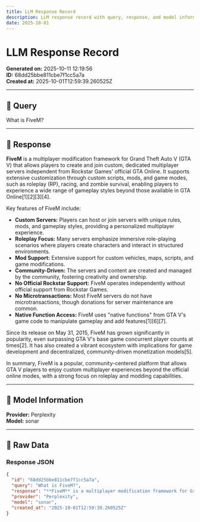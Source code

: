 ```yaml
---
title: LLM Response Record
description: LLM response record with query, response, and model information
date: 2025-10-01
---
```


# LLM Response Record

**Generated on:** 2025-10-11 12:19:56  
**ID:** 68dd25bbe811cbe7f1cc5a7a  
**Created at:** 2025-10-01T12:59:39.260525Z

---

## 🤖 Query

What is FiveM?

---

## 💬 Response

**FiveM** is a multiplayer modification framework for Grand Theft Auto V (GTA V) that allows players to create and join custom, dedicated multiplayer servers independent from Rockstar Games' official GTA Online. It supports extensive customization through custom scripts, mods, and game modes, such as roleplay (RP), racing, and zombie survival, enabling players to experience a wide range of gameplay styles beyond those available in GTA Online[1][2][3][4].

Key features of FiveM include:

- **Custom Servers:** Players can host or join servers with unique rules, mods, and gameplay styles, providing a personalized multiplayer experience.
- **Roleplay Focus:** Many servers emphasize immersive role-playing scenarios where players create characters and interact in structured environments.
- **Mod Support:** Extensive support for custom vehicles, maps, scripts, and game modifications.
- **Community-Driven:** The servers and content are created and managed by the community, fostering creativity and ownership.
- **No Official Rockstar Support:** FiveM operates independently without official support from Rockstar Games.
- **No Microtransactions:** Most FiveM servers do not have microtransactions, though donations for server maintenance are common.
- **Native Function Access:** FiveM uses "native functions" from GTA V's game code to manipulate gameplay and add features[1][6][7].

Since its release on May 31, 2015, FiveM has grown significantly in popularity, even surpassing GTA V's base game concurrent player counts at times[2]. It has also created a vibrant ecosystem with implications for game development and decentralized, community-driven monetization models[5].

In summary, FiveM is a popular, community-centered platform that allows GTA V players to enjoy custom multiplayer experiences beyond the official online modes, with a strong focus on roleplay and modding capabilities.

---

## 🔧 Model Information

**Provider:** Perplexity  
**Model:** sonar

---

## 📄 Raw Data

### Response JSON
```json
{
  "id": "68dd25bbe811cbe7f1cc5a7a",
  "query": "What is FiveM?",
  "response": "**FiveM** is a multiplayer modification framework for Grand Theft Auto V (GTA V) that allows players to create and join custom, dedicated multiplayer servers independent from Rockstar Games' official GTA Online. It supports extensive customization through custom scripts, mods, and game modes, such as roleplay (RP), racing, and zombie survival, enabling players to experience a wide range of gameplay styles beyond those available in GTA Online[1][2][3][4].\n\nKey features of FiveM include:\n\n- **Custom Servers:** Players can host or join servers with unique rules, mods, and gameplay styles, providing a personalized multiplayer experience.\n- **Roleplay Focus:** Many servers emphasize immersive role-playing scenarios where players create characters and interact in structured environments.\n- **Mod Support:** Extensive support for custom vehicles, maps, scripts, and game modifications.\n- **Community-Driven:** The servers and content are created and managed by the community, fostering creativity and ownership.\n- **No Official Rockstar Support:** FiveM operates independently without official support from Rockstar Games.\n- **No Microtransactions:** Most FiveM servers do not have microtransactions, though donations for server maintenance are common.\n- **Native Function Access:** FiveM uses \"native functions\" from GTA V's game code to manipulate gameplay and add features[1][6][7].\n\nSince its release on May 31, 2015, FiveM has grown significantly in popularity, even surpassing GTA V's base game concurrent player counts at times[2]. It has also created a vibrant ecosystem with implications for game development and decentralized, community-driven monetization models[5].\n\nIn summary, FiveM is a popular, community-centered platform that allows GTA V players to enjoy custom multiplayer experiences beyond the official online modes, with a strong focus on roleplay and modding capabilities.",
  "provider": "Perplexity",
  "model": "sonar",
  "created_at": "2025-10-01T12:59:39.260525Z"
}
```